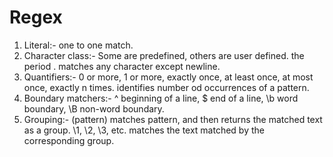 # Regex
1. Literal:- one to one match.
2. Character class:- Some are predefined, others are user defined. the period . matches any character except newline.
3. Quantifiers:- 0 or more, 1 or more, exactly once, at least once, at most once, exactly n times. identifies number od occurrences of a pattern.
4. Boundary matchers:- ^ beginning of a line, $ end of a line, \b word boundary, \B non-word boundary.
5. Grouping:- (pattern) matches pattern, and then returns the matched text as a group. \1, \2, \3, etc. matches the text matched by the corresponding group.